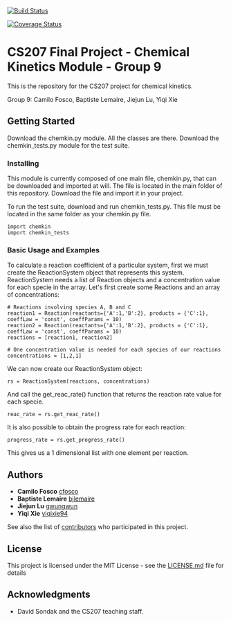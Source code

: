 [![Build Status](https://travis-ci.org/cs207group9/cs207-FinalProject.svg?branch=master)](https://travis-ci.org/cs207group9/cs207-FinalProject.svg?branch=master)

[![Coverage Status](https://coveralls.io/repos/github/cs207group9/cs207-FinalProject/badge.svg?branch=master)](https://coveralls.io/github/cs207group9/cs207-FinalProject?branch=master)


# CS207 Final Project - Chemical Kinetics Module - Group 9

This is the repository for the CS207 project for chemical kinetics.

Group 9: Camilo Fosco, Baptiste Lemaire, Jiejun Lu, Yiqi Xie

## Getting Started

Download the chemkin.py module. All the classes are there. Download the chemkin_tests.py module for the test suite.

### Installing

This module is currently composed of one main file, chemkin.py, that can be downloaded and imported at will. The file is located in the main folder of this repository. Download the file and import it in your project.

To run the test suite, download and run chemkin_tests.py. This file must be located in the same folder as your chemkin.py file.

```
import chemkin
import chemkin_tests
```

### Basic Usage and Examples

To calculate a reaction coefficient of a particular system, first we must create the ReactionSystem object that represents this system. ReactionSystem needs a list of Reaction objects and a concentration value for each specie in the array. Let's first create some Reactions and an array of concentrations:
```
# Reactions involving species A, B and C
reaction1 = Reaction(reactants={'A':1,'B':2}, products = {'C':1}, coeffLaw = 'const', coeffParams = 10)
reaction2 = Reaction(reactants={'A':1,'B':2}, products = {'C':1}, coeffLaw = 'const', coeffParams = 10)
reactions = [reaction1, reaction2]

# One concentration value is needed for each species of our reactions
concentrations = [1,2,1]
```
We can now create our ReactionSystem object:
```
rs = ReactionSystem(reactions, concentrations)
```
And call the get_reac_rate() function that returns the reaction rate value for each specie.
```
reac_rate = rs.get_reac_rate()
```
It is also possible to obtain the progress rate for each reaction:
```
progress_rate = rs.get_progress_rate()
```
This gives us a 1 dimensional list with one element per reaction.

## Authors

* **Camilo Fosco**
[cfosco](https://github.com/cfosco)
* **Baptiste Lemaire**
[bjlemaire](https://github.com/bjlemaire)
* **Jiejun Lu**
[gwungwun](https://github.com/gwungwun)
* **Yiqi Xie**
[yiqixie94](https://github.com/yiqixie94)

See also the list of [contributors](https://github.com/your/project/contributors) who participated in this project.

## License

This project is licensed under the MIT License - see the [LICENSE.md](LICENSE.md) file for details

## Acknowledgments

* David Sondak and the CS207 teaching staff.
